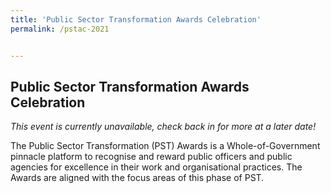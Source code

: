 ```yaml
---
title: 'Public Sector Transformation Awards Celebration'
permalink: /pstac-2021


---
```


## Public Sector Transformation Awards Celebration
<i>This event is currently unavailable, check back in for more at a later date!</i><br>

The Public Sector Transformation (PST) Awards is a Whole-of-Government pinnacle platform to recognise and reward public officers and public agencies for excellence in their work and organisational practices. The Awards are aligned with the focus areas of this phase of PST. 
